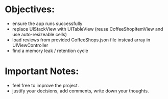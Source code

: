 

# Objectives:

- ensure the app runs successfully
- replace UIStackView with UITableView (reuse CoffeeShopItemView and use auto-resizeable cells)
- load reviews from provided CoffeeShops.json file instead array in UIViewController
- find a memory leak / retention cycle


# Important Notes:

- feel free to improve the project.
- justify your decisions, add comments, write down your thoughts.

